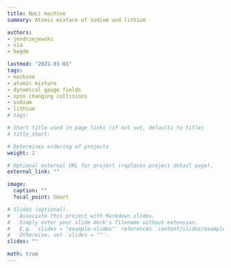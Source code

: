 ```yaml
---
title: NaLi machine
summary: Atomic mixture of sodium and lithium

authors:
- jendrzejewski
- xia
- hegde

lastmod: "2021-01-01"
tags:
- machine
- atomic mixture
- dynamical gauge fields
- spin changing collisions
- sodium
- lithium
# tags:

# Short title used in page links (if not set, defaults to title)
# title_short:

# Determines ordering of projects
weight: 2

# Optional external URL for project (replaces project detail page).
external_link: ""

image:
  caption: ""
  focal_point: Smart

# Slides (optional).
#   Associate this project with Markdown slides.
#   Simply enter your slide deck's filename without extension.
#   E.g. `slides = "example-slides"` references `content/slides/example-slides.md`.
#   Otherwise, set `slides = ""`.
slides: ""

math: true
---
```

